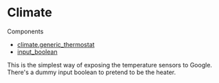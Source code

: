 # Climate

Components
* [climate.generic_thermostat](https://home-assistant.io/components/climate.generic_thermostat/)
* [input_boolean](https://www.home-assistant.io/components/input_boolean/)

This is the simplest way of exposing the temperature sensors to Google. There's a dummy input boolean to pretend to be the heater.
